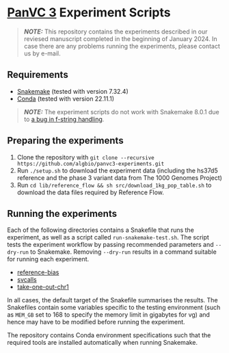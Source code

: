 # [PanVC 3](https://github.com/tsnorri/panvc3) Experiment Scripts

> **_NOTE:_** This repository contains the experiments described in our reviesed manuscript completed in the beginning of January 2024. In case there are any problems running the experiments, please contact us by e-mail.

## Requirements
 
 * [Snakemake](https://snakemake.readthedocs.io/) (tested with version 7.32.4)
 * [Conda](https://conda.io/) (tested with version 22.11.1)

> **_NOTE:_** The experiment scripts do not work with Snakemake 8.0.1 due to [a bug in f-string handling](https://github.com/snakemake/snakemake/issues/2586).

## Preparing the experiments

1. Clone the repository with `git clone --recursive https://github.com/algbio/panvc3-experiments.git`
2. Run `./setup.sh` to download the experiment data (including the hs37d5 reference and the phase 3 variant data from The 1000 Genomes Project)
3. Run `cd lib/reference_flow && sh src/download_1kg_pop_table.sh` to download the data files required by Reference Flow.

## Running the experiments

Each of the following directories contains a Snakefile that runs the experiment, as well as a script called `run-snakemake-test.sh`. The script tests the experiment workflow by passing recommended parameters and `--dry-run` to Snakemake. Removing `--dry-run` results in a command suitable for running each experiment.

- [reference-bias](reference-bias)
- [svcalls](svcalls)
- [take-one-out-chr1](take-one-out-chr1)

In all cases, the default target of the Snakefile summarises the results. The Snakefiles contain some variables specific to the testing environment (such as `MEM_GB` set to 168 to specify the memory limit in gigabytes for vg) and hence may have to be modified before running the experiment.

The repository contains Conda environment specifications such that the required tools are installed automatically when running Snakemake.
